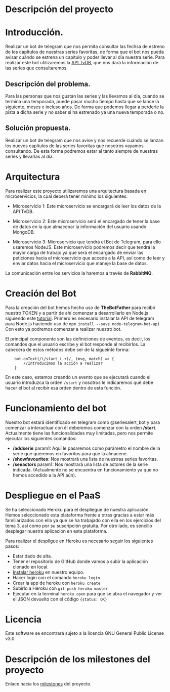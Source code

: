 # Descripción del proyecto

# Introducción.

Realizar un bot de telegram que nos permita consultar las fechsa de estreno de los capítulos de nuestras series favoritas, de forma que el bot nos pueda avisar cuándo se estrena un capítulo y poder llevar al día nuestra serie. Para realizar este bot utilizaremos la [API TvDB](https://www.thetvdb.com/), que nos dará la información de las series que consultaremos.

## Descripción del problema.

Para las personas que nos gustan las series y las llevamos al día, cuando se termina una temporada, puede pasar mucho tiempo hasta que se lance la siguiente, meses e incluso años. De forma que podemos llegar a perderle la pista a dicha serie y no saber si ha estrenado ya una nueva temporada o no.

## Solución propuesta.

Realizar un bot de telegram que nos avise y nos recuerde cuándo se lanzan los nuevos capítulos de las series favoritas que nosotros vayamos consultando. De esta forma podremos estar al tanto siempre de nuestras series y llevarlas al día.

# Arquitectura

Para realizar este proyecto utilizaremos una arquitectura basada en microservicios, la cual deberá tener mínimo los siguientes:

- Microservicio 1: Este microservicio se encargará de leer los datos de la API TvDB. 

- Microservicio 2: Este microservicio será el encargado de tener la base de datos en la que almacenar la información del usuario usando MongoDB.

- Microservicio 3: Microservicio que tendrá el Bot de Telegram, para ello usaremos NodeJS. Este microservicio podremos decir que tendrá la mayor carga de trabajo ya que será el encargado de enviar las peticiones hacia el microservicio que accede a la API, así como de leer y enviar datos hacia el microservicio que maneje la base de datos.

La comunicación entre los servicios la haremos a través de **RabbitMQ**.

# Creación del Bot

Para la creación del bot hemos hecho uso de **TheBotFather** para recibir nuestro TOKEN y a partir de ahí comenzar a desarrollarlo en Node.js siguiendo este [tutorial](https://github.com/yagop/node-telegram-bot-api).
Primero es necesario instalar la API de telegram para Node.js haciendo uso de ```npm install --save node-telegram-bot-api```
Con esto ya podremos comenzar a realizar nuestro bot.

El principal componente son las definiciones de eventos, es decir, los comandos que el usuario escribe y el bot responde al recibirlos.
La cabecera de estos métodos debe ser de la sigueinte forma:

		bot.onText(/\/start (.+)/, (msg, match) => {
			//Introducimos la acción a realizar
		}

En este caso, estamos creando un evento que se ejecutará cuando el usuario introduzca la orden ```/start``` y nosotros le indicaremos qué debe hacer el bot al recibir esa orden dentro de esta función.

# Funcionamiento del bot

Nuestro bot estará identificado en telegram como @seriesalert_bot y para comenzar a interactuar con él deberemos comenzar con la orden **/start**.
Actualmente tiene las funcionalidades muy limitadas, pero nos permite ejecutar los siguientes comandos:
- **/addserie** param1: Aquí le pasaremos como parámetro el nombre de la serie que queremos en favoritos para que la almacene.
- **/showfavourites**: Nos mostrará una lista de nuestras series favoritas.
- **/seeactors** param1: Nos mostrará una lista de actores de la serie indicada. (Actualmente no se encuentra en funcionamiento ya que no hemos accedido a la API aún).

# Despliegue en el PaaS
Se ha seleccionado Heroku para el despliegue de nuestra aplicación. Hemos seleccionado esta plataforma frente a otras gracias a estar más familiarizados con ella ya que se ha trabajado con ella en los ejercicios del tema 3, así como por su suscripción gratuita.
Por otro lado, es sencillo desplegar nuestra aplicación en esta plataforma.

Para realizar el despligue en Heroku es necesario seguir los siguientes pasos:
- Estar dado de alta.
- Tener el repositorio de GitHub donde vamos a subir la aplicación clonado en local.
- [Instalar heroku](https://devcenter.heroku.com/articles/heroku-cli) en nuestro equipo.
- Hacer login con el comando ```heroku login```
- Crear la app de heroku con ```heroku create```
- Subirlo a Heroku con ```git push heroku master```
- Ejecutar en la terminal ```heroku open``` para que se abra el navegador y ver el JSON devuelto con el código ```{status: OK}```

# Licencia
Este software se encontrará sujeto a la licencia GNU General Public License v3.0

# Descripción de los milestones del proyecto

Enlace hacia los [milestones](https://github.com/samahetfield/PersonalCC-1819/milestones) del proyecto.
